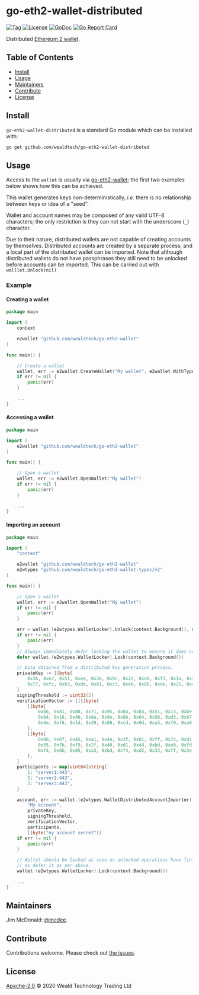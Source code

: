 # go-eth2-wallet-distributed

[![Tag](https://img.shields.io/github/tag/wealdtech/go-eth2-wallet-distributed.svg)](https://github.com/wealdtech/go-eth2-wallet-distributed/releases/)
[![License](https://img.shields.io/github/license/wealdtech/go-eth2-wallet-distributed.svg)](LICENSE)
[![GoDoc](https://godoc.org/github.com/wealdtech/go-eth2-wallet-distributed?status.svg)](https://godoc.org/github.com/wealdtech/go-eth2-wallet-distributed)
[![Go Report Card](https://goreportcard.com/badge/github.com/wealdtech/go-eth2-wallet-distributed)](https://goreportcard.com/report/github.com/wealdtech/go-eth2-wallet-distributed)

Distributed [Ethereum 2 wallet](https://github.com/wealdtech/go-eth2-wallet).


## Table of Contents

- [Install](#install)
- [Usage](#usage)
- [Maintainers](#maintainers)
- [Contribute](#contribute)
- [License](#license)

## Install

`go-eth2-wallet-distributed` is a standard Go module which can be installed with:

```sh
go get github.com/wealdtech/go-eth2-wallet-distributed
```

## Usage

Access to the `wallet` is usually via [go-eth2-wallet](https://github.com/wealdtech/go-eth2-wallet); the first two examples below shows how this can be achieved.

This wallet generates keys non-deterministically, _i.e._ there is no relationship between keys or idea of a "seed".

Wallet and account names may be composed of any valid UTF-8 characters; the only restriction is they can not start with the underscore (`_`) character.

Due to their nature, distributed wallets are not capable of creating accounts by themselves.  Distributed accounts are created by a separate process, and a local part of the distributed wallet can be imported.  Note that although distributed wallets do not have passphrases they still need to be unlocked before accounts can be imported.  This can be carried out with `walllet.Unlock(nil)`

### Example

#### Creating a wallet
```go
package main

import (
	context

	e2wallet "github.com/wealdtech/go-eth2-wallet"
)

func main() {

    // Create a wallet
    wallet, err := e2wallet.CreateWallet("My wallet", e2wallet.WithType("distributed"))
    if err != nil {
        panic(err)
    }

    ...
}
```

#### Accessing a wallet
```go
package main

import (
	e2wallet "github.com/wealdtech/go-eth2-wallet"
)

func main() {

    // Open a wallet
    wallet, err := e2wallet.OpenWallet("My wallet")
    if err != nil {
        panic(err)
    }

    ...
}
```

#### Importing an account
```go
package main

import (
	"context"

	e2wallet "github.com/wealdtech/go-eth2-wallet"
	e2wtypes "github.com/wealdtech/go-eth2-wallet-types/v2"
)

func main() {

	// Open a wallet
	wallet, err := e2wallet.OpenWallet("My wallet")
	if err != nil {
		panic(err)
	}

	err = wallet.(e2wtypes.WalletLocker).Unlock(context.Background(), nil)
	if err != nil {
		panic(err)
	}
	// Always immediately defer locking the wallet to ensure it does not remain unlocked outside of the function.
	defer wallet.(e2wtypes.WalletLocker).Lock(context.Background())

	// Data obtained from a distributed key generation process.
	privateKey := []byte{
		0x36, 0xe7, 0x51, 0xee, 0x36, 0x9c, 0x2d, 0xdd, 0xf3, 0x1a, 0x2b, 0x84, 0x0b, 0x05, 0x81, 0x92,
		0x77, 0xfc, 0xb3, 0xde, 0x81, 0xc3, 0xeb, 0x80, 0xde, 0x21, 0xcf, 0x2c, 0x74, 0xd6, 0xda, 0x3b,
	}
	signingThreshold := uint32(2)
	verificationVector := [][]byte{
		[]byte{
			0xb6, 0x81, 0x88, 0x71, 0x95, 0x0a, 0x0a, 0x51, 0x13, 0xbe, 0x35, 0xbb, 0x07, 0x06, 0x18, 0x4b,
			0x84, 0x16, 0x40, 0x8a, 0x9e, 0x8b, 0x64, 0x98, 0xd3, 0x07, 0xa5, 0x6f, 0xbb, 0x63, 0x4f, 0x93,
			0x4e, 0xf6, 0x1d, 0x39, 0x88, 0xcd, 0x0d, 0xa3, 0xf0, 0xa8, 0x5d, 0xf9, 0x07, 0x9d, 0x9b, 0x92,
		},
		[]byte{
			0x88, 0x8f, 0x45, 0xa1, 0x4a, 0x3f, 0x01, 0xff, 0x7c, 0xd1, 0xd4, 0xb0, 0x8b, 0xec, 0xd8, 0xfd,
			0x55, 0xfb, 0xf9, 0x2f, 0x40, 0xd1, 0x4d, 0xbd, 0xe8, 0xfd, 0x26, 0xe8, 0x65, 0xea, 0xda, 0x99,
			0xf4, 0x6b, 0x85, 0xa3, 0xbd, 0xf4, 0xd2, 0x33, 0xff, 0x3e, 0xe5, 0x67, 0x5d, 0xeb, 0x41, 0xef,
		},
	}
	participants := map[uint64]string{
		1: "server1:443",
		2: "server2:443",
		3: "server3:443",
	}

	account, err := wallet.(e2wtypes.WalletDistributedAccountImporter).ImportDistributedAccount(context.Background(),
		"My account",
		privateKey,
		signingThreshold,
		verificationVector,
		participants,
		[]byte("my account secret"))
	if err != nil {
		panic(err)
	}

	// Wallet should be locked as soon as unlocked operations have finished; it is safe to explicitly call wallet.Lock() as well
	// as defer it as per above.
	wallet.(e2wtypes.WalletLocker).Lock(context.Background())

	...
}
```

## Maintainers

Jim McDonald: [@mcdee](https://github.com/mcdee).

## Contribute

Contributions welcome. Please check out [the issues](https://github.com/wealdtech/go-eth2-wallet-distributed/issues).

## License

[Apache-2.0](LICENSE) © 2020 Weald Technology Trading Ltd
